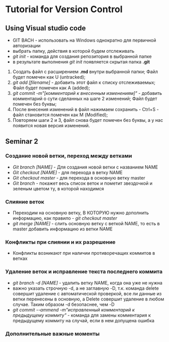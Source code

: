 # Tutorial for Version Control
## Using Visual studio code

* GIT BACH - использовать на Windows однократно для первичной авторизации
* выбрать папку, действия в которой будем отслеживать
* *git init* - команда для создания репозитория в выбранной папке
* в результате выполнения *git init* появляется скрытая папка **.git**

1. Создать файл с расширением **.md** внутри выбранной папки;
Файл будет помечен как U (untracked);
2. *git add [filename]* - добавить этот файл к списку отслеживаемых;
Файл будет помечен как A (added);
3. *git commit -m"[комментарий к внесенным изменениям]"* - добавить комментарий о сути сделанных на шаге 2 изменений;
Файл будет помечен без буквы;
4. После внесения изменений в файл нажимаем сохранить - Ctrl+S - файл становится помечен как М (Modified);
5. Повторяем шаги 2 и 3, файл снова будет помечен без буквы, а у нас появится новая версия изменений.
## Seminar 2
### Создание новой ветки, переход между ветками
* *Git branch [NAME]* - Для создания новой ветки с названием NAME
* *Git checkout [NAME]* - для перехода в ветку NAME
* *Git checkout master* - для перехода в основную ветку master
* *Git branch* - покажет весь список веток и пометит звездочкой и зеленым цветом ту, в которой находимся
### Слияние веток 
* Переходим на основную ветку, В КОТОРУЮ нужно дополнить информацию, как правило - *git checkout master*
* *git merge [NAME]* - слить основную ветку с веткой NAME, то есть в master добавить информацию из ветки NAME
### Конфликты при слиянии и их разрешение
* Конфликты возникают при наличии противоречащих коммитов в ветках

### Удаление веток и исправление текста последнего коммита
* *git branch -d [NAME]* - удалить ветку NAME, когда она уже не нужна
* важно указать строчную -d, а не заглавную -D, т.к. команда delete совершит удаление с автоматической проверкой, все ли данные из ветки перенесены в основную, а Delete совершит удаление в любом случае. Таким образом -d безопаснее, чем -D
* *git commit --ammend -m"исправленный комментарий к предыдущему коммиту"* - команда для замены комментария к предыдущему коммиту на случай, если в нем допущена ошибка
### Дополнительные важные моменты